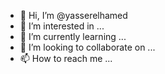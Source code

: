 - 👋 Hi, I’m @yasserelhamed
- 👀 I’m interested in ...
- 🌱 I’m currently learning ...
- 💞️ I’m looking to collaborate on ...
- 📫 How to reach me ...

<!---
yasserelhamed/yasserelhamed is a ✨ special ✨ repository because its `README.md` (this file) appears on your GitHub profile.
You can click the Preview link to take a look at your changes.
--->
